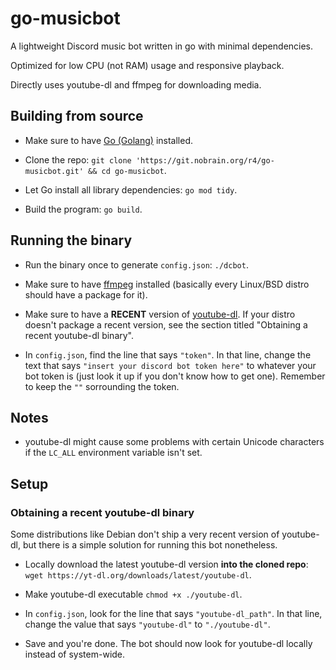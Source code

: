 # go-musicbot

A lightweight Discord music bot written in go with minimal dependencies.

Optimized for low CPU (not RAM) usage and responsive playback.

Directly uses youtube-dl and ffmpeg for downloading media.

## Building from source

- Make sure to have [Go (Golang)](https://golang.org) installed.

- Clone the repo: `git clone 'https://git.nobrain.org/r4/go-musicbot.git' && cd go-musicbot`.

- Let Go install all library dependencies: `go mod tidy`.

- Build the program: `go build`.

## Running the binary

- Run the binary once to generate `config.json`: `./dcbot`.

- Make sure to have [ffmpeg](https://ffmpeg.org/) installed (basically every Linux/BSD distro should have a package for it).

- Make sure to have a **RECENT** version of [youtube-dl](https://yt-dl.org/). If your distro doesn't package a recent version, see the section titled "Obtaining a recent youtube-dl binary".

- In `config.json`, find the line that says `"token"`. In that line, change the text that says `"insert your discord bot token here"` to whatever your bot token is (just look it up if you don't know how to get one). Remember to keep the `""` sorrounding the token.

## Notes

- youtube-dl might cause some problems with certain Unicode characters if the `LC_ALL` environment variable isn't set.

## Setup

### Obtaining a recent youtube-dl binary

Some distributions like Debian don't ship a very recent version of youtube-dl, but there is a simple solution for running this bot nonetheless.

- Locally download the latest youtube-dl version **into the cloned repo**: `wget https://yt-dl.org/downloads/latest/youtube-dl`.

- Make youtube-dl executable `chmod +x ./youtube-dl`.

- In `config.json`, look for the line that says `"youtube-dl_path"`. In that line, change the value that says `"youtube-dl"` to `"./youtube-dl"`.

- Save and you're done. The bot should now look for youtube-dl locally instead of system-wide.
